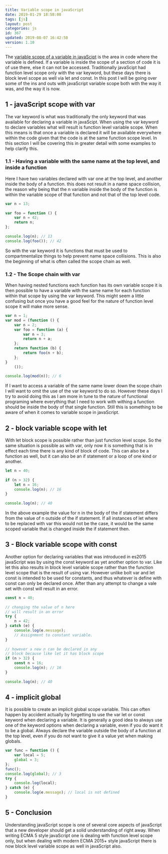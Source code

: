 ```yaml
---
title: Variable scope in javaScript
date: 2019-01-29 18:58:00
tags: [js]
layout: post
categories: js
id: 367
updated: 2019-08-07 16:42:50
version: 1.10
---
```


The [variable scope of a variable in javaScipt](https://developer.mozilla.org/en-US/docs/Glossary/Scope) is the area in code where the variable is defined. If a variable is inside the scope of a section of code it is of use there, else it can not be accessed. Traditionally javaScipt had function level scope only with the var keyword, but these days there is block level scope as well via let and const. In this post I will be going over some of the ins and outs with javaScript variable scope both with the way it was, and the way it is now.
<!-- more -->

## 1 - javaScript scope with var

The var keyword is what was traditionally the only keyword that was available for declaring a variable in javaScipt. When using the var keyword to declare variables what will result is function level variable scope. When this means is that once a variable is declared it will be available everywhere within the code given that the code is at the same function scope level. In this section I will be covering this in greater detail with some examples to help clarify this.

### 1.1 - Having a variable with the same name at the top level, and inside a function

Here I have two variables declared with var one at the top level, and another inside the body of a function. this does not result in a name space collision, the reason why being that the n variable inside the body of the function is within the variable scope of that function and not that of the top level code.

```js
var n = 13;
 
var foo = function () {
    var n = 42;
    return n;
};
 
console.log(n); // 13
console.log(foo()); // 42
```

So with the var keyword it is functions that must be used to compartmentalize things to help prevent name space collisions. This is also the beginning of what is often called the scope chain as well.

### 1.2 - The Scope chain with var

When having nested functions each function has its own variable scope it is then possible to have a variable with the same name for each function within that scope by using the var keyword. This might seem a little confusing but once you have a good feel for the nature of function level scope it will make more sense.

```js
var n = 1;
var mod = (function () {
    var n = 2;
    var foo = function (a) {
        var n = 3;
        return n + a;
    };
    return function (b) {
        return foo(n + b);
    };
}
    ());
 
console.log(mod(n)); // 6
```

If I want to access a variable of the same name lower down the scope chain I will want to omit the use of the var keyword to do so. However these days I try to avoid doing this as I am more in tune to the nature of functional programing where everything that I need to work with withing a function should be inside the body of that single function. Still this is something to be aware of when it comes to variable scope in javaScript.

## 2 - block variable scope with let

With let block scope is possible rather than just function level scope. So the same situation is possible as with var, only now it is something that is in effect each time there is any kind of block of code. This can also be a function as well, but it can also be an if statement or a loop of one kind or another.

```js
let n = 40;
 
if (n > 32) {
    let n = 16;
    console.log(n); // 16
}
 
console.log(n); // 40
```

In the above example the value for n in the body of the if statement differs from the value of n outside of the if statement. If all instances of let where to be replaced with var this would not be the case, it would be the same scoped variable that is changed inside the if statement then.

## 3 - Block variable scope with const

Another option for declaring variables that was introduced in es2015 javaScript was by using the const keyword as yet another option to var. Like let this also results in block level variable scope rather than the function level scope that is the result of using var. However unlike bolt var and let const is intended to be used for constants, and thus whatever is define with const can only be declared once. After than any attempt to change a vale set with const will result in an error.

```js
const n = 40;
 
// changing the value of n here
// will result in an error
try {
    n = 42;
} catch (e) {
    console.log(e.message);
    // Assignment to constant variable.
}
 
// however a new n can be declared in any
// block because like let it has block scope
if (n > 32) {
    const n = 16;
    console.log(n); // 16
}
 
console.log(n); // 40
```

## 4 - implicit global

It is possible to create an implicit global scope variable. This can often happen by accident actually by forgetting to use the var let or const keyword when declaring a variable. It is generally a good idea to always use one of the keyword options when declaring a variable, even if you do want it to be a global. Always declare the variable outside the body of a function at the top level, even if you do not want to give it a value yet when making globals.

```js
var func = function () {
    var local = 5;
    global = 3;
};
func();
console.log(global); // 3
try {
    console.log(local);
} catch (e) {
    console.log(e.message); // local is not defined
}
```

## 5 - Conclusion

Understanding javaScript scope is one of several core aspects of javaScript that a new developer should get a solid understanding of right away. When writing ECMA 5 style javaScript one is dealing with function level scope only, but when dealing with modern ECMA 2015+ style javaScript there is now block level variable scope as well in javaScript also.